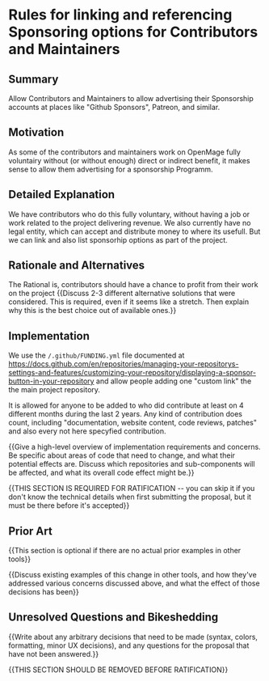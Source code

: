 # Rules for linking and referencing Sponsoring options for Contributors and Maintainers

## Summary

Allow Contributors and Maintainers to allow advertising their Sponsorship accounts at places like "Github Sponsors", Patreon, and similar.



## Motivation

As some of the contributors and maintainers work on OpenMage fully voluntairy without (or without enough) direct or indirect benefit, it makes sense to allow them advertising for a sponsorship Programm.

## Detailed Explanation

We have contributors who do this fully voluntary, without having a job or work related to the project delivering revenue.
We also currently have no legal entity, which can accept and distribute money to where its usefull.
But we can link and also list sponsorhip options as part of the project.

## Rationale and Alternatives

The Rational is, contributors should have a chance to profit from their work on the project
{{Discuss 2-3 different alternative solutions that were considered. This is required, even if it seems like a stretch. Then explain why this is the best choice out of available ones.}}

## Implementation

We use the `/.github/FUNDING.yml` file documented at https://docs.github.com/en/repositories/managing-your-repositorys-settings-and-features/customizing-your-repository/displaying-a-sponsor-button-in-your-repository and allow people adding one "custom link" the the main project repository.

It is allowed for anyone to be added to who did contribute at least on 4 different months during the last 2 years.
Any kind of contribution does count, including "documentation, website content, code reviews, patches" and also every not here specyfied contribution. 

{{Give a high-level overview of implementation requirements and concerns. Be specific about areas of code that need to change, and what their potential effects are. Discuss which repositories and sub-components will be affected, and what its overall code effect might be.}}

{{THIS SECTION IS REQUIRED FOR RATIFICATION -- you can skip it if you don't know the technical details when first submitting the proposal, but it must be there before it's accepted}}

## Prior Art

{{This section is optional if there are no actual prior examples in other tools}}

{{Discuss existing examples of this change in other tools, and how they've addressed various concerns discussed above, and what the effect of those decisions has been}}

## Unresolved Questions and Bikeshedding

{{Write about any arbitrary decisions that need to be made (syntax, colors, formatting, minor UX decisions), and any questions for the proposal that have not been answered.}}

{{THIS SECTION SHOULD BE REMOVED BEFORE RATIFICATION}}
